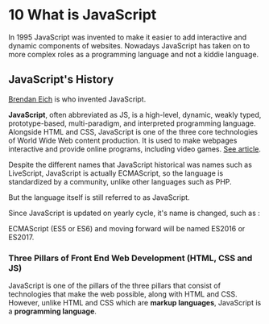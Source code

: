 
# 10 What is JavaScript

In 1995 JavaScript was invented to make it easier to add interactive and dynamic components of websites. Nowadays JavaScript has taken on to more complex roles as a programming language and not a kiddie language.

## JavaScript's History

[Brendan Eich](https://en.wikipedia.org/wiki/Brendan_Eich) is who invented JavaScript.

**JavaScript**, often abbreviated as JS, is a high-level, dynamic, weakly typed, prototype-based, multi-paradigm, and interpreted programming language. Alongside HTML and CSS, JavaScript is one of the three core technologies of World Wide Web content production. It is used to make webpages interactive and provide online programs, including video games. [See article](https://en.wikipedia.org/wiki/JavaScript).

Despite the different names that JavaScript historical was names such as LiveScript, JavaScript is actually ECMAScript, so the language is standardized by a community, unlike other languages such as PHP.

But the language itself is still referred to as JavaScript.

Since JavaScript is updated on yearly cycle, it's name is changed, such as :

ECMAScript (ES5 or ES6) and moving forward will be named ES2016 or ES2017.

### Three Pillars of Front End Web Development (HTML, CSS and JS)

JavaScript is one of the pillars of the three pillars that consist of technologies that make the web possible, along with HTML and CSS. However, unlike HTML and CSS which are **markup languages**, JavaScript is a **programming language**.


